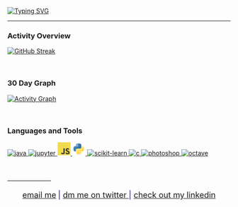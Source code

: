 [![Typing SVG](https://readme-typing-svg.herokuapp.com?font=menlo&size=30&duration=3400&color=61DBFB&vCenter=true&lines=%F0%9F%91%8B++%F0%9F%91%8B++%F0%9F%91%8B++%F0%9F%91%8B++%F0%9F%91%8B;Hey+there;Welcome+to+my+GitHub)](https://git.io/typing-svg)
<hr />

### Activity Overview

[![GitHub Streak](https://github-readme-streak-stats.herokuapp.com?user=shahbajsingh&theme=react&hide_border=true&date_format=j%20M%5B%20Y%5D)](https://git.io/streak-stats)

<br />

### 30 Day Graph

[![Activity Graph](https://activity-graph.herokuapp.com/graph?username=shahbajsingh&theme=react-dark&custom_title=Activity&nbsp;Graph&line=61dbfb&point=61dbfb&hide_border=true&hide_title=true&area=true&area_color=61dbfb)](https://github.com/ashutosh00710/github-readme-activity-graph)

<br />

### Languages and Tools

<p align="left">
<a href="https://www.java.com/en/" target="_blank" rel="noreferrer">
<img src="https://user-images.githubusercontent.com/75505093/171753088-27fa9e07-90f8-419b-b2b9-c7f91b1dbdad.png" alt="java" width="30" height="30"/>
</a>
<a href="https://jupyter.org/" target="_blank" rel="noreferrer">
<img src="https://user-images.githubusercontent.com/75505093/171753217-2f8ad963-4c47-4a0f-9553-da92021f18b7.png" alt="jupyter" width="30" height="30"/>
</a>
<a href="https://developer.mozilla.org/en-US/docs/Web/JavaScript" target="_blank" rel="noreferrer">
<img src="https://raw.githubusercontent.com/devicons/devicon/master/icons/javascript/javascript-original.svg" alt="javascript" width="30" height="30"/>
</a>
<a href="https://www.python.org" target="_blank" rel="noreferrer">
<img src="https://raw.githubusercontent.com/devicons/devicon/master/icons/python/python-original.svg" alt="python" width="30" height="30"/>
</a>
<a href="https://scikit-learn.org/" target="_blank" rel="noreferrer">
<img src="https://user-images.githubusercontent.com/75505093/172042852-6165dbe6-99f2-4ffb-aee0-7cf1cc5a63aa.png" alt="scikit-learn" width="30" height="30"/>
</a>
<a href="https://www.cprogramming.com/" target="_blank" rel="noreferrer">
<img src="https://user-images.githubusercontent.com/75505093/172044374-ed866b28-5b47-456d-80d3-53c34043b51a.png" alt="c" width="30" height="30"/>
</a>
<a href="https://community.adobe.com/t5/photoshop-ecosystem/ct-p/ct-photoshop" target="_blank" rel="noreferrer">
<img src="https://user-images.githubusercontent.com/75505093/171753586-22736f32-01ce-45fd-9e81-6dc1bbbdd973.png" alt="photoshop" width="30" height="30"/>
</a>
<a href="https://www.gnu.org/software/octave/index" target="_blank" rel="noreferrer">
<img src="https://user-images.githubusercontent.com/75505093/171755816-b8481bef-e307-463b-a0d8-97728e29b4ee.png" alt="octave" width="30" height="30"/>
</a>
</p>

<br />

~~&nbsp;&nbsp;&nbsp;&nbsp;&nbsp;&nbsp;&nbsp;&nbsp;&nbsp;&nbsp;&nbsp;&nbsp;&nbsp;&nbsp;&nbsp;&nbsp;&nbsp;&nbsp;&nbsp;&nbsp;&nbsp;&nbsp;&nbsp;&nbsp;&nbsp;~~

<footer>
      <div align="left" class="footer" style="margin-center:auto;margin-center:auto;text-align:center">
            <span class="nowrap" style="color:blue;font-size:18px;"><a href="mailto:shahbajs987@gmail.com?subject=From Github">email me</a></span>
            <span class="nowrap" style="color:blue;font-size:18px;"> | <a href="https://twitter.com/messages/compose?recipient_id=2681523565&text=Hey%20Shahbaj">dm me on twitter </a></span>
            <span class="nowrap" style="color:blue;font-size:18px;"> | <a href="https://www.linkedin.com/in/shahbaj-singh-84b12a202/">check out my linkedin</a></span>
      </div>
</footer>
